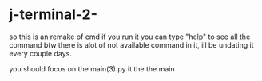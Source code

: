# j-terminal-2-

so this is an remake of cmd if you run it you can type "help" to see all the command btw there is alot of not available command in it, ill be undating it every couple days.

you should focus on the main(3).py it the the main
